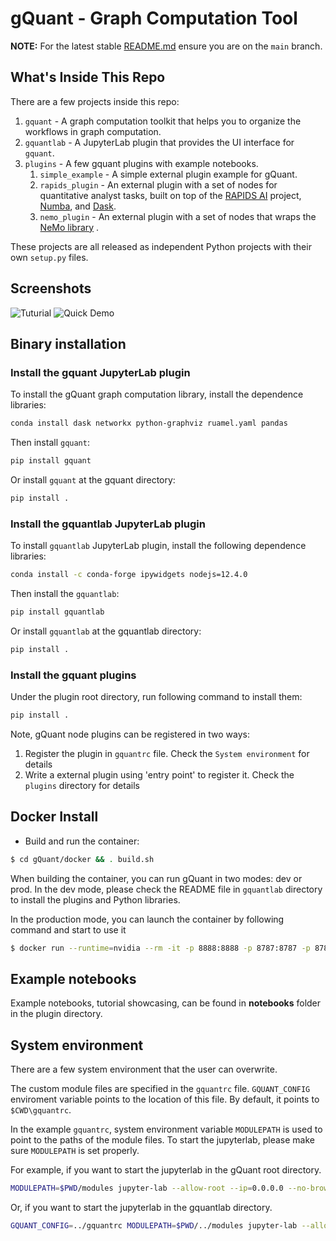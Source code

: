 # gQuant - Graph Computation Tool

**NOTE:** For the latest stable [README.md](https://github.com/rapidsai/gquant/blob/main/README.md) ensure you are on the `main` branch.


## What's Inside This Repo

There are a few projects inside this repo:

1. `gquant` -  A graph computation toolkit that helps you to organize the workflows in graph computation.
2. `gquantlab` - A JupyterLab plugin that provides the UI interface for `gquant`.
3. `plugins` - A few gquant plugins with example notebooks. 
    1. `simple_example` - A simple external plugin example for gQuant.
    2. `rapids_plugin` - An external plugin with a set of nodes for quantitative analyst tasks, built on top of the [RAPIDS AI](https://rapids.ai/) project, [Numba](https://numba.pydata.org/), and [Dask](https://dask.org/).
    3. `nemo_plugin` - An external plugin with a set of nodes that wraps the [NeMo library](https://github.com/NVIDIA/NeMo) . 

These projects are all released as independent Python projects with their own `setup.py` files. 

## Screenshots
![Tuturial](tutorial.gif "Tutorial")
![Quick Demo](gquantlab_demo.gif "Demo")


## Binary installation

### Install the gquant JupyterLab plugin
To install the gQuant graph computation library, install the dependence libraries:
```bash
conda install dask networkx python-graphviz ruamel.yaml pandas
```
Then install `gquant`:
```bash
pip install gquant
```
Or install `gquant` at the gquant directory:
```bash
pip install .
```

### Install the gquantlab JupyterLab plugin
To install `gquantlab` JupyterLab plugin, install the following dependence libraries:
```bash
conda install -c conda-forge ipywidgets nodejs=12.4.0
```
Then install the `gquantlab`:
```bash
pip install gquantlab
```
Or install `gquantlab` at the gquantlab directory:
```bash
pip install .
```

### Install the gquant plugins

Under the plugin root directory, run following command to install them:
```bash
pip install .
```

Note, gQuant node plugins can be registered in two ways: 

  1. Register the plugin in `gquantrc` file. Check the `System environment` for details
  2. Write a external plugin using 'entry point' to register it. Check the `plugins` directory for details


## Docker Install

- Build and run the container:

```bash
$ cd gQuant/docker && . build.sh
```
When building the container, you can run gQuant in two modes: dev or prod. In the dev mode, please check the README file in `gquantlab` directory to install the plugins and Python libraries. 

In the production mode, you can launch the container by following command and start to use it 
```bash
$ docker run --runtime=nvidia --rm -it -p 8888:8888 -p 8787:8787 -p 8786:8786 gquant/gquant:[tag from the build]
```

## Example notebooks

Example notebooks, tutorial showcasing, can be found in __notebooks__ folder in the plugin directory.


## System environment 

There are a few system environment that the user can overwrite. 

The custom module files are specified in the `gquantrc` file. `GQUANT_CONFIG` enviroment variable points to the location of this file. By default, it points to 
`$CWD\gquantrc`. 

In the example `gquantrc`, system environment variable `MODULEPATH` is used to point to the paths of the module files.
To start the jupyterlab, please make sure `MODULEPATH` is set properly. 

For example, if you want to start the jupyterlab in the gQuant root directory.
```bash
MODULEPATH=$PWD/modules jupyter-lab --allow-root --ip=0.0.0.0 --no-browser --NotebookApp.token=''
```

Or, if you want to start the jupyterlab in the gquantlab directory.
```bash
GQUANT_CONFIG=../gquantrc MODULEPATH=$PWD/../modules jupyter-lab --allow-root --ip=0.0.0.0 --no-browser --NotebookApp.token=''
```
